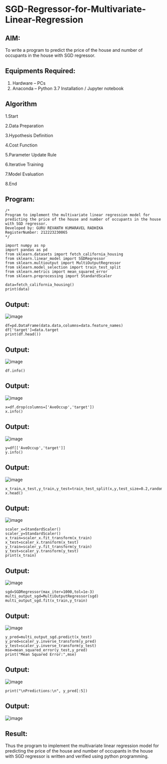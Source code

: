 # SGD-Regressor-for-Multivariate-Linear-Regression

## AIM:
To write a program to predict the price of the house and number of occupants in the house with SGD regressor.

## Equipments Required:
1. Hardware – PCs
2. Anaconda – Python 3.7 Installation / Jupyter notebook

## Algorithm
1.Start

2.Data Preparation

3.Hypothesis Definition

4.Cost Function

5.Parameter Update Rule

6.Iterative Training

7.Model Evaluation

8.End 

## Program:
```
/*
Program to implement the multivariate linear regression model for predicting the price of the house and number of occupants in the house with SGD regressor.
Developed by: GURU REVANTH KUMARAVEL RADHIKA
RegisterNumber: 212223230065
*/
```
```
import numpy as np
import pandas as pd
from sklearn.datasets import fetch_california_housing
from sklearn.linear_model import SGDRegressor
from sklearn.multioutput import MultiOutputRegressor
from sklearn.model_selection import train_test_split
from sklearn.metrics import mean_squared_error
from sklearn.preprocessing import StandardScaler
```
```
data=fetch_california_housing()
print(data)
```

## Output:
![image](https://github.com/user-attachments/assets/f2d81866-25e8-43d0-b2d1-f9cd51283d5d)
```
df=pd.DataFrame(data.data,columns=data.feature_names)
df['target']=data.target
print(df.head())
```
## Output:
![image](https://github.com/user-attachments/assets/f1e66f98-aec8-4a92-be2b-78fef6e74e58)
```
df.info()
```
## Output:
![image](https://github.com/user-attachments/assets/d5398fb7-94ad-406b-a73e-65c297334621)
```
x=df.drop(columns=['AveOccup','target'])
x.info()
```
## Output:
![image](https://github.com/user-attachments/assets/59d07200-b3b0-4a7f-8040-3fb2b49158ec)
```
y=df[['AveOccup','target']]
y.info()
```
## Output:
![image](https://github.com/user-attachments/assets/5600ec74-45b8-42fc-9358-105044807ddd)
```
x_train,x_test,y_train,y_test=train_test_split(x,y,test_size=0.2,random_state=1)
x.head()
```
## Output:
![image](https://github.com/user-attachments/assets/02122ea4-4471-4247-88cf-1ef18e237e77)
```
scaler_x=StandardScaler()
scaler_y=StandardScaler()
x_train=scaler_x.fit_transform(x_train)
x_test=scaler_x.transform(x_test)
y_train=scaler_y.fit_transform(y_train)
y_test=scaler_y.transform(y_test)
print(x_train)
```
## Output:
![image](https://github.com/user-attachments/assets/d5390dba-6662-435c-8a78-9bafbb5e0522)
```
sgd=SGDRegressor(max_iter=1000,tol=1e-3)
multi_output_sgd=MultiOutputRegressor(sgd)
multi_output_sgd.fit(x_train,y_train)
```
## Output:
![image](https://github.com/user-attachments/assets/45bef840-3f14-4c0a-b9bf-c502a4809ef1)
```
y_pred=multi_output_sgd.predict(x_test)
y_pred=scaler_y.inverse_transform(y_pred)
y_test=scaler_y.inverse_transform(y_test)
mse=mean_squared_error(y_test,y_pred)
print("Mean Squared Error:",mse)
```
## Output:
![image](https://github.com/user-attachments/assets/490eee2d-01b3-4d05-9d98-03af74336697)
```
print("\nPredictions:\n", y_pred[:5])
```
## Output:
![image](https://github.com/user-attachments/assets/e8bc552e-8bbc-451b-a8ff-667089e65389)



## Result:
Thus the program to implement the multivariate linear regression model for predicting the price of the house and number of occupants in the house with SGD regressor is written and verified using python programming.

